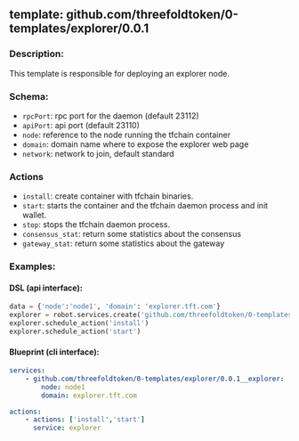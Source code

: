 ## template: github.com/threefoldtoken/0-templates/explorer/0.0.1

### Description:
This template is responsible for deploying an explorer node.

### Schema:

- `rpcPort`: rpc port for the daemon (default 23112)
- `apiPort`: api port (default 23110)
- `node`: reference to the node running the tfchain container
- `domain`: domain name where to expose the explorer web page
- `network`: network to join, default standard

### Actions
- `install`: create container with tfchain binaries.
- `start`: starts the container and the tfchain daemon process and init wallet.
- `stop`: stops the tfchain daemon process.
- `consensus_stat`: return some statistics about the consensus
- `gateway_stat`: return some statistics about the gateway

### Examples:
#### DSL (api interface):
```python
data = {'node':'node1', 'domain': 'explorer.tft.com'}
explorer = robot.services.create('github.com/threefoldtoken/0-templates/explorer/0.0.1','explorer', data)
explorer.schedule_action('install')
explorer.schedule_action('start')
```

#### Blueprint (cli interface):
```yaml
services:
    - github.com/threefoldtoken/0-templates/explorer/0.0.1__explorer:
        node: node1
        domain: explorer.tft.com

actions:
    - actions: ['install','start']
      service: explorer
```

